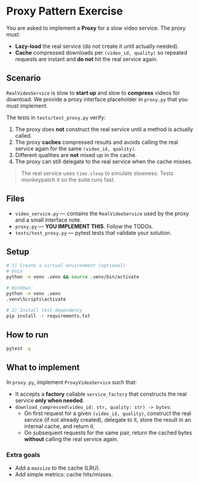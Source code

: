 # Proxy Pattern Exercise

You are asked to implement a **Proxy** for a slow video service. The proxy must:

- **Lazy-load** the real service (do not create it until actually needed).
- **Cache** compressed downloads per `(video_id, quality)` so repeated requests are instant and **do not** hit the real service again.

## Scenario

`RealVideoService` is slow to **start up** and slow to **compress** videos for download. We provide a proxy interface placeholder in `proxy.py` that you must implement.

The tests in `tests/test_proxy.py` verify:

1. The proxy does **not** construct the real service until a method is actually called.
2. The proxy **caches** compressed results and avoids calling the real service again for the same `(video_id, quality)`.
3. Different qualities are **not** mixed up in the cache.
4. The proxy can still delegate to the real service when the cache misses.

> The real service uses `time.sleep` to simulate slowness. Tests monkeypatch it so the suite runs fast.

## Files

- `video_service.py` — contains the `RealVideoService` used by the proxy and a small interface note.
- `proxy.py` — **YOU IMPLEMENT THIS**. Follow the TODOs.
- `tests/test_proxy.py` — pytest tests that validate your solution.

## Setup

```bash
# 1) Create a virtual environment (optional)
# Unix
python -m venv .venv && source .venv/bin/activate

# Windows: 
python -m venv .venv
.venv\Scripts\activate

# 2) Install test dependency
pip install -r requirements.txt
```


## How to run

```bash
pytest -q
```

## What to implement

In `proxy.py`, implement `ProxyVideoService` such that:

- It accepts a **factory** callable `service_factory` that constructs the real service **only when needed**.
- `download_compressed(video_id: str, quality: str) -> bytes`:
  - On first request for a given `(video_id, quality)`, construct the real service (if not already created), delegate to it, store the result in an internal cache, and return it.
  - On subsequent requests for the same pair, return the cached bytes **without** calling the real service again.

### Extra goals

- Add a `maxsize` to the cache (LRU).
- Add simple metrics: cache hits/misses.
